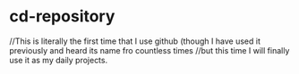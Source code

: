 # cd-repository

//This is literally the first time that I use github (though I have used it previously and heard its name fro countless times
//but this time I will finally use it as my daily projects. 
